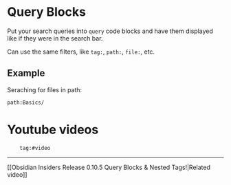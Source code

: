 # Query Blocks
Put your search queries into `query` code blocks and have them displayed like if they were in the search bar.

Can use the same filters, like `tag:`, `path:`, `file:`, etc.

## Example
Seraching for files in path:
```query
path:Basics/
```

# Youtube videos

```query
	tag:#video
```
---

[[Obsidian Insiders Release 0.10.5  Query Blocks & Nested Tags!|Related video]]